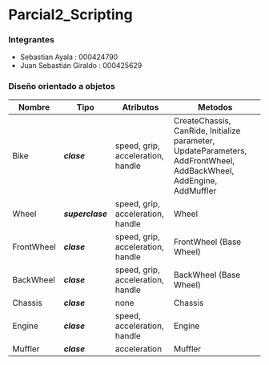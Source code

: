 # Parcial2_Scripting

### Integrantes
* Sebastian Ayala : 000424790
* Juan Sebastián Giraldo : 000425629
### Diseño orientado a objetos 
| Nombre | Tipo | Atributos | Metodos |
| --- | --- | --- | --- |
| Bike | ***clase*** | speed, grip, acceleration, handle  | CreateChassis, CanRide, Initialize parameter, UpdateParameters, AddFrontWheel, AddBackWheel, AddEngine, AddMuffler |
| Wheel | ***superclase*** | speed, grip, acceleration, handle | Wheel |
| FrontWheel | ***clase*** | speed, grip, acceleration, handle | FrontWheel (Base Wheel) |
| BackWheel | ***clase*** | speed, grip, acceleration, handle | BackWheel (Base Wheel) |
| Chassis | ***clase*** | none | Chassis |
| Engine | ***clase*** | speed, acceleration, handle | Engine |
| Muffler | ***clase*** | acceleration | Muffler |
